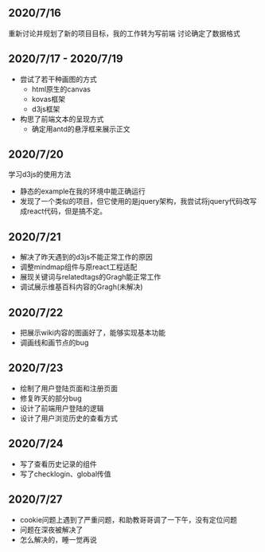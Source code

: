 ## 2020/7/16
重新讨论并规划了新的项目目标，我的工作转为写前端
讨论确定了数据格式
## 2020/7/17 - 2020/7/19
- 尝试了若干种画图的方式
    - html原生的canvas
    - kovas框架
    - d3js框架
- 构思了前端文本的呈现方式
    - 确定用antd的悬浮框来展示正文

## 2020/7/20
学习d3js的使用方法
- 静态的example在我的环境中能正确运行
- 发现了一个类似的项目，但它使用的是jquery架构，我尝试将jquery代码改写成react代码，但是搞不定。

## 2020/7/21
- 解决了昨天遇到的d3js不能正常工作的原因
- 调整mindmap组件与原react工程适配
- 展现关键词与relatedtags的Gragh能正常工作
- 调试展示维基百科内容的Gragh(未解决)

## 2020/7/22
- 把展示wiki内容的图画好了，能够实现基本功能
- 调画线和画节点的bug

## 2020/7/23
- 绘制了用户登陆页面和注册页面
- 修复昨天的部分bug
- 设计了前端用户登陆的逻辑
- 设计了用户浏览历史的查看方式

## 2020/7/24
- 写了查看历史记录的组件
- 写了checklogin、global传值

## 2020/7/27
- cookie问题上遇到了严重问题，和助教哥哥调了一下午，没有定位问题
- 问题在深夜被解决了
- 怎么解决的，睡一觉再说